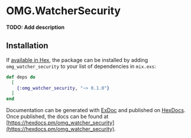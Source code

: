 # OMG.WatcherSecurity

**TODO: Add description**

## Installation

If [available in Hex](https://hex.pm/docs/publish), the package can be installed
by adding `omg_watcher_security` to your list of dependencies in `mix.exs`:

```elixir
def deps do
  [
    {:omg_watcher_security, "~> 0.1.0"}
  ]
end
```

Documentation can be generated with [ExDoc](https://github.com/elixir-lang/ex_doc)
and published on [HexDocs](https://hexdocs.pm). Once published, the docs can
be found at [https://hexdocs.pm/omg_watcher_security](https://hexdocs.pm/omg_watcher_security).

